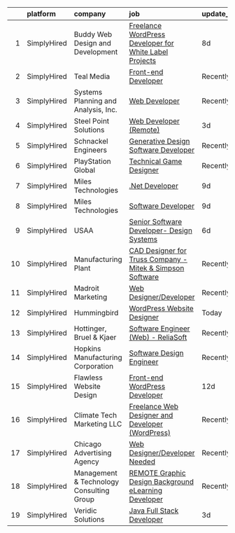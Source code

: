 

|    | platform    | company                                  | job                                                                                                                                                                    | update_time   | location                     |
|---:|:------------|:-----------------------------------------|:-----------------------------------------------------------------------------------------------------------------------------------------------------------------------|:--------------|:-----------------------------|
|  1 | SimplyHired | Buddy Web Design and Development         | [Freelance WordPress Developer for White Label Projects](https://www.simplyhired.com/job/wdy7t5Eefr4_L_Qxz1PU2lyLbw8xf8i7xtsEinkzn8V5WV59XX1_ww?q=design+developer)    | 8d            | Remote                       |
|  2 | SimplyHired | Teal Media                               | [Front-end Developer](https://www.simplyhired.com/job/eoiax8gkeytvfJAaJdqjhTtz9NYnqJzAXOBVeeN4BO-_RDtzlfNs0g?q=design+developer)                                       | Recently      | Remote                       |
|  3 | SimplyHired | Systems Planning and Analysis, Inc.      | [Web Developer](https://www.simplyhired.com/job/HZdrie8-QQMtObTMnS9antaqi0YYoiwGjUa9WnyBLoLeFO602KCWoA?q=design+developer)                                             | Recently      | Norfolk, VA                  |
|  4 | SimplyHired | Steel Point Solutions                    | [Web Developer (Remote)](https://www.simplyhired.com/job/r8SDlk0fPIK5ODx6KNd81XBdPS4uIF1vxiAvRRKhhjpeqAyEapeXzQ?q=design+developer)                                    | 3d            | Oklahoma City, OK            |
|  5 | SimplyHired | Schnackel Engineers                      | [Generative Design Software Developer](https://www.simplyhired.com/job/KE0-EPFCtTp8eniWTTdVA6iqehRWfXqNBvdE0wHECgCONieSBqtj5A?q=design+developer)                      | Recently      | Omaha, NE                    |
|  6 | SimplyHired | PlayStation Global                       | [Technical Game Designer](https://www.simplyhired.com/job/7w_m75tVSsdJfGG8-BgfsQgtgZU-8DR3pOviWnktF4KtuZ_7hTMJow?q=design+developer)                                   | Recently      | San Diego, CA                |
|  7 | SimplyHired | Miles Technologies                       | [.Net Developer](https://www.simplyhired.com/job/EZmL6tynND72OFYM8miQMdMwMIqmVQBIP-7zQW4Api_i6ZxeQPOw-A?q=design+developer)                                            | 9d            | Remote                       |
|  8 | SimplyHired | Miles Technologies                       | [Software Developer](https://www.simplyhired.com/job/9rt0L0BcffuQgXprszr7bRPta6AhCatJJRuktU3et15FUjCzliP_4A?q=design+developer)                                        | 9d            | Remote                       |
|  9 | SimplyHired | USAA                                     | [Senior Software Developer- Design Systems](https://www.simplyhired.com/job/C2ZiB2F531tDVneTNZ5M2nWa5EprVweCWjWIscDbIZodT2qFHA5NRA?q=design+developer)                 | 6d            | San Antonio, TX              |
| 10 | SimplyHired | Manufacturing Plant                      | [CAD Designer for Truss Company - Mitek & Simpson Software](https://www.simplyhired.com/job/Si0P3Lb7aY6oFpNVjs3JpE_XCDoesr7o0UUlZRqYW0U7jgGYJ4p_uA?q=design+developer) | Recently      | Fort Pierce, FL              |
| 11 | SimplyHired | Madroit Marketing                        | [Web Designer/Developer](https://www.simplyhired.com/job/2ECCZKv_yRidqYSoG3u4dtl6EIssDNlefGaCRzsDoIHb3JnxZOP6Lw?q=design+developer)                                    | Recently      | Remote                       |
| 12 | SimplyHired | Hummingbird                              | [WordPress Website Designer](https://www.simplyhired.com/job/FjN-yVQI6_jGuEE7Czx7IRcq4QEzvVR4w_Cuh4yFEPddmwLljO0rfw?q=design+developer)                                | Today         | Dallas, TX                   |
| 13 | SimplyHired | Hottinger, Bruel & Kjaer                 | [Software Engineer (Web) - ReliaSoft](https://www.simplyhired.com/job/ufvPy-2vl7csrDH7U-nTASOFHKR4lXiar6-j76dc2Yw0fkcdrwfyJQ?q=design+developer)                       | Recently      | Tucson, AZ                   |
| 14 | SimplyHired | Hopkins Manufacturing Corporation        | [Software Design Engineer](https://www.simplyhired.com/job/qY8slYaw9wD2ocnPC4HaJoxOS535kfd1g9te5vVup0OD4IWDFxIROg?q=design+developer)                                  | Recently      | Emporia, KS                  |
| 15 | SimplyHired | Flawless Website Design                  | [Front-end WordPress Developer](https://www.simplyhired.com/job/DdZZHBHCg9USkbFSXHwzDS6v0oSc1aPdrdHZNkgE_YjYVl1E_6JKOg?q=design+developer)                             | 12d           | Remote                       |
| 16 | SimplyHired | Climate Tech Marketing LLC               | [Freelance Web Designer and Developer (WordPress)](https://www.simplyhired.com/job/S_9EoZ8wLXhSScJU2itoPn5Mue1LWSwTjpycuMtZ41y8I2Bx_hlO3A?q=design+developer)          | Recently      | Remote                       |
| 17 | SimplyHired | Chicago Advertising Agency               | [Web Designer/Developer Needed](https://www.simplyhired.com/job/3WomrldDVp_gZau2C1LngZoA36zG91ldOR1uxfIywCG-c5eoqglKUw?q=design+developer)                             | Recently      | Remote                       |
| 18 | SimplyHired | Management & Technology Consulting Group | [REMOTE Graphic Design Background eLearning Developer](https://www.simplyhired.com/job/DQSeihkBcgKfwWG-oIGutEyQjYGHJLxJWhEsc2RTL0RYo8KoWGQSeg?q=design+developer)      | Recently      | Piscataway, NJ +24 locations |
| 19 | SimplyHired | Veridic Solutions                        | [Java Full Stack Developer](https://www.simplyhired.com/job/QDdoQFA8aUS-uhBWT4vqOTadmOwX27lp2RA5Rvy-6e6_blAvjgHdpg?q=design+developer)                                 | 3d            | Remote                       |